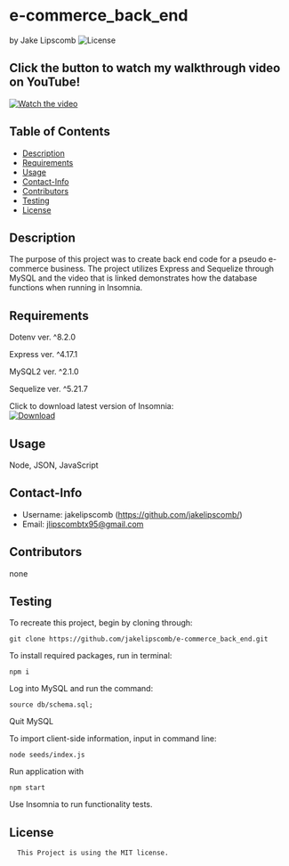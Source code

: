 # e-commerce_back_end 
  by Jake Lipscomb
  ![License](https://img.shields.io/badge/License-MIT-blue.svg)

## Click the button to watch my walkthrough video on YouTube!
[![Watch the video](https://cdn-icons-png.flaticon.com/256/1384/1384060.png)](https://youtu.be/fQh0jhzS_vk)


  ## Table of Contents
  * [Description](#description)
  * [Requirements](#requirements)
  * [Usage](#usage)
  * [Contact-Info](#contact-info)
  * [Contributors](#contributors)
  * [Testing](#testing)
* [License](#license)

## Description
The purpose of this project was to create back end code for a pseudo e-commerce business. The project utilizes Express and Sequelize through MySQL and the video that is linked demonstrates how the database functions when running in Insomnia.
## Requirements
Dotenv ver. ^8.2.0

Express ver. ^4.17.1

MySQL2 ver. ^2.1.0 

Sequelize ver. ^5.21.7

Click to download latest version of Insomnia:  
[![Download](https://insomnia.rest/images/insomnia-logo.svg)](https://insomnia.rest/download)
## Usage
Node, JSON, JavaScript
## Contact-Info
* Username: jakelipscomb (https://github.com/jakelipscomb/)
* Email: jlipscombtx95@gmail.com
## Contributors
none
## Testing

To recreate this project, begin by cloning through:

    git clone https://github.com/jakelipscomb/e-commerce_back_end.git

To install required packages, run in terminal:

    npm i

Log into MySQL and run the command:

    source db/schema.sql;

Quit MySQL

To import client-side information, input in command line:

    node seeds/index.js

Run application with

    npm start

Use Insomnia to run functionality tests.


## License
      This Project is using the MIT license.
